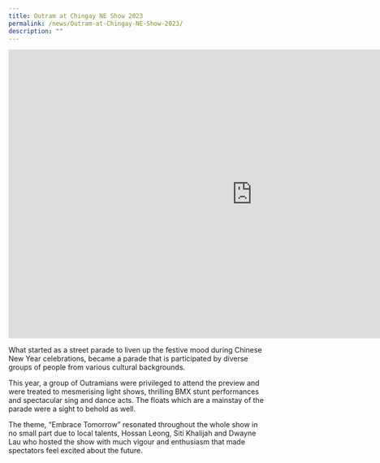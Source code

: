 ```yaml
---
title: Outram at Chingay NE Show 2023
permalink: /news/Outram-at-Chingay-NE-Show-2023/
description: ""
---
```

<iframe allowfullscreen="true" height="569" width="960" frameborder="0" src="https://docs.google.com/presentation/d/e/2PACX-1vTQ0CY7NX86dP0bebHYfny6E_nziEe8qsPbb3iT9Ax3mpvWdfm1kkgThFe_w3U_WG_8jM60X1WCUKNI/embed?start=false&amp;loop=false&amp;delayms=3000"></iframe>

What started as a street parade to liven up the festive mood during Chinese New Year celebrations, became a parade that is participated by diverse groups of people from various cultural backgrounds.

This year, a group of Outramians were privileged to attend the preview and were treated to mesmerising light shows, thrilling BMX stunt performances and spectacular sing and dance acts. The floats which are a mainstay of the parade were a sight to behold as well.

The theme, “Embrace Tomorrow” resonated throughout the whole show in no small part due to local talents, Hossan Leong, Siti Khalijah and Dwayne Lau who hosted the show with much vigour and enthusiasm that made spectators feel excited about the future.